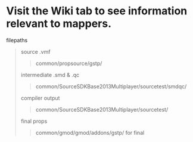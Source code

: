 # Visit the Wiki tab to see information relevant to mappers.






filepaths
> source .vmf 
> > common/propsource/gstp/
> 
> intermediate .smd & .qc
> > common/SourceSDKBase2013Multiplayer/sourcetest/smdqc/
> 
> compiler output
> >common/SourceSDKBase2013Multiplayer/sourcetest/
> 
> final props 
> > common/gmod/gmod/addons/gstp/ for final  
